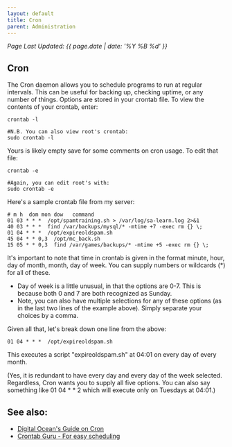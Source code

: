 ```yaml
---
layout: default
title: Cron
parent: Administration
---
```

_Page Last Updated: {{ page.date | date: '%Y %B %d' }}_
<br>

## Cron

The Cron daemon allows you to schedule programs to run at regular intervals. This can be useful for backing up, checking uptime, or any number of things. Options are stored in your crontab file. To view the contents of your crontab, enter:

    crontab -l

    #N.B. You can also view root's crontab:
    sudo crontab -l

Yours is likely empty save for some comments on cron usage. To edit that file:

    crontab -e

    #Again, you can edit root's with:
    sudo crontab -e

Here's a sample crontab file from my server:

    # m h  dom mon dow   command
    01 03 * * *  /opt/spamtraining.sh > /var/log/sa-learn.log 2>&1
    40 03 * * *  find /var/backups/mysql/* -mtime +7 -exec rm {} \;
    01 04 * * *  /opt/expireoldspam.sh
    45 04 * * 0,3  /opt/mc_back.sh
    15 05 * * 0,3  find /var/games/backups/* -mtime +5 -exec rm {} \;

It's important to note that time in crontab is given in the format minute, hour, day of month, month, day of week. You can supply numbers or wildcards (\*) for all of these.

-   Day of week is a little unusual, in that the options are 0-7. This is because both 0 and 7 are both recognized as Sunday.
-   Note, you can also have multiple selections for any of these options (as in the last two lines of the example above). Simply separate your choices by a comma.

Given all that, let's break down one line from the above:

    01 04 * * *  /opt/expireoldspam.sh

This executes a script "expireoldspam.sh" at 04:01 on every day of every month.

(Yes, it is redundant to have every day and every day of the week selected. Regardless, Cron wants you to supply all five options. You can also say something like 01 04 \* \* 2 which will execute only on Tuesdays at 04:01.)

See also:
---------

- [Digital Ocean's Guide on Cron](https://www.digitalocean.com/community/tutorials/how-to-use-cron-to-automate-tasks-on-a-vps)
- [Crontab Guru - For easy scheduling](https://crontab.guru/)